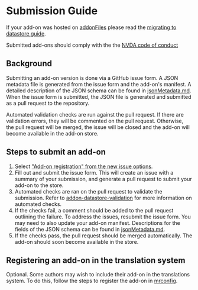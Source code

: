 # Submission Guide
If your add-on was hosted on [addonFiles](https://github.com/nvaccess/addonFiles) please read the [migrating to datastore guide](./migratingFromAddonFiles.md).

Submitted add-ons should comply with the the [NVDA code of conduct](https://github.com/nvaccess/nvda/blob/master/CODE_OF_CONDUCT.md)

## Background
Submitting an add-on version is done via a GitHub issue form.
A JSON metadata file is generated from the issue form and the add-on's manifest.
A detailed description of the JSON schema can be found in [jsonMetadata.md](./jsonMetadata.md).
When the issue form is submitted, the JSON file is generated and submitted as a pull request to the repository.

Automated validation checks are run against the pull request.
If there are validation errors, they will be commented on the pull request.
Otherwise, the pull request will be merged, the issue will be closed and the add-on will become available in the add-on store.

## Steps to submit an add-on
1. Select ["Add-on registration" from the new issue options](https://github.com/nvaccess/addon-datastore/issues/new/choose).
1. Fill out and submit the issue form.
This will create an issue with a summary of your submission, and generate a pull request to submit your add-on to the store.
1. Automated checks are ran on the pull request to validate the submission.
Refer to [addon-datastore-validation](https://github.com/nvaccess/addon-datastore-validation) for more information on automated checks.
1. If the checks fail, a comment should be added to the pull request outlining the failure.
To address the issues, resubmit the issue form.
You may need to also update your add-on manifest.
Descriptions for the fields of the JSON schema can be found in [jsonMetadata.md](./jsonMetadata.md).
1. If the checks pass, the pull request should be merged automatically.
The add-on should soon become available in the store.

## Registering an add-on in the translation system
Optional.
Some authors may wish to include their add-on in the translations system.
To do this, follow the steps to register the add-on in [mrconfig](https://github.com/nvaccess/mrconfig/blob/master/readme.md#steps-for-addon-authors).
